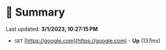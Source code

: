 # 📖 Summary
Last updated: **3/1/2023, 10:27:15 PM**

- `GET` [https://google.com](https://google.com) - **Up** (137ms)
